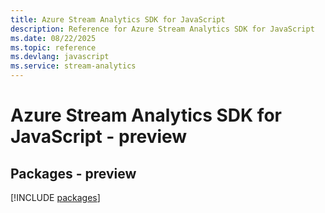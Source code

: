 ```yaml
---
title: Azure Stream Analytics SDK for JavaScript
description: Reference for Azure Stream Analytics SDK for JavaScript
ms.date: 08/22/2025
ms.topic: reference
ms.devlang: javascript
ms.service: stream-analytics
---
```

# Azure Stream Analytics SDK for JavaScript - preview
## Packages - preview
[!INCLUDE [packages](stream-analytics-index.md)]